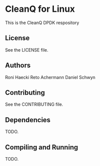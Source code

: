 # CleanQ for Linux

This is the CleanQ DPDK respository


## License

See the LICENSE file.


## Authors

Roni Haecki
Reto Achermann
Daniel Schwyn


## Contributing

See the CONTRIBUTING file.


## Dependencies

TODO.


## Compiling and Running

TODO.
